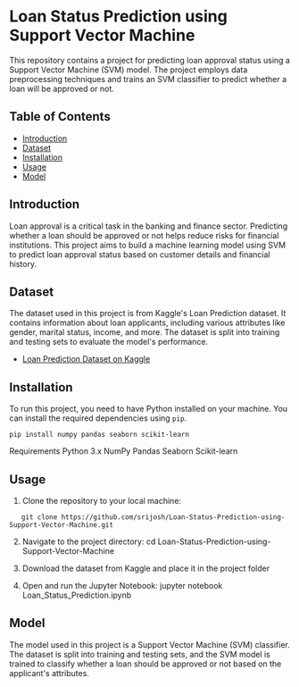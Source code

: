 # Loan Status Prediction using Support Vector Machine

This repository contains a project for predicting loan approval status using a Support Vector Machine (SVM) model. The project employs data preprocessing techniques and trains an SVM classifier to predict whether a loan will be approved or not.

## Table of Contents

- [Introduction](#introduction)
- [Dataset](#dataset)
- [Installation](#installation)
- [Usage](#usage)
- [Model](#model)

## Introduction

Loan approval is a critical task in the banking and finance sector. Predicting whether a loan should be approved or not helps reduce risks for financial institutions. This project aims to build a machine learning model using SVM to predict loan approval status based on customer details and financial history.

## Dataset

The dataset used in this project is from Kaggle's Loan Prediction dataset. It contains information about loan applicants, including various attributes like gender, marital status, income, and more. The dataset is split into training and testing sets to evaluate the model's performance.

- [Loan Prediction Dataset on Kaggle](https://www.kaggle.com/datasets/ninzaami/loan-predication?resource=download)

## Installation

To run this project, you need to have Python installed on your machine. You can install the required dependencies using `pip`.

```
pip install numpy pandas seaborn scikit-learn

```

Requirements
Python 3.x
NumPy
Pandas
Seaborn
Scikit-learn

## Usage

1. Clone the repository to your local machine:

```
   git clone https://github.com/srijosh/Loan-Status-Prediction-using-Support-Vector-Machine.git
```

2. Navigate to the project directory:
   cd Loan-Status-Prediction-using-Support-Vector-Machine

3. Download the dataset from Kaggle and place it in the project folder

4. Open and run the Jupyter Notebook:
   jupyter notebook Loan_Status_Prediction.ipynb

## Model

The model used in this project is a Support Vector Machine (SVM) classifier. The dataset is split into training and testing sets, and the SVM model is trained to classify whether a loan should be approved or not based on the applicant's attributes.
